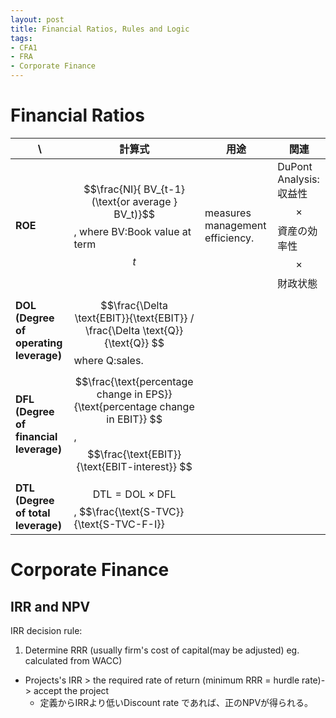 ```yaml
---
layout: post
title: Financial Ratios, Rules and Logic　
tags: 
- CFA1
- FRA
- Corporate Finance
---
```

<script src="https://cdn.mathjax.org/mathjax/latest/MathJax.js?config=TeX-AMS-MML_HTMLorMML" type="text/javascript"></script>

# Financial Ratios

 \  | 計算式 | 用途　| 関連
----|----|----|----| 
**ROE** | $$\frac{NI}{ BV_{t-1} (\text{or average } BV_t)}$$ , where BV:Book value at term $$t$$ | measures management efficiency. | DuPont Analysis: 収益性 $$\times$$ 資産の効率性 $$\times$$ 財政状態
**DOL (Degree of operating leverage)** |  $$\frac{\Delta \text{EBIT}}{\text{EBIT}} / \frac{\Delta \text{Q}}{\text{Q}} $$ where Q:sales.
**DFL (Degree of financial leverage)** |  $$\frac{\text{percentage change in EPS}}{\text{percentage change in EBIT}} $$,$$\frac{\text{EBIT}}{\text{EBIT-interest}} $$
**DTL (Degree of total leverage)** |  $$\text{DTL} = \text{DOL} \times \text{DFL} $$, $$\frac{\text{S-TVC}}{\text{S-TVC-F-I}} | 


# Corporate Finance
## IRR and NPV
IRR decision rule:
1. Determine RRR (usually firm's cost of capital(may be adjusted) eg. calculated from WACC)
- Projects's IRR > the required rate of return (minimum RRR = hurdle rate)-> accept the project 
    - 定義からIRRより低いDiscount rate であれば、正のNPVが得られる。